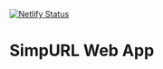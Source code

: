[![Netlify Status](https://api.netlify.com/api/v1/badges/5b51a34a-0cc5-42b7-81bf-95838db3189f/deploy-status)](https://app.netlify.com/sites/unruffled-lichterman-b820ad/deploys)

# SimpURL Web App
